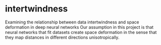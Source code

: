 # intertwindness
Examining the relationship between data intertwindness and space deformation in deep neural networks
Our assumption in this project is that neural networks that fit datasets create space deformation in the sense that they map distances in different directions unisotropically.
